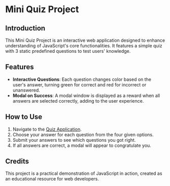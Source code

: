 # Mini Quiz Project

## Introduction
This Mini Quiz Project is an interactive web application designed to enhance understanding of JavaScript's core functionalities. It features a simple quiz with 3 static predefined questions to test users' knowledge.

## Features
- **Interactive Questions**: Each question changes color based on the user's answer, turning green for correct and red for incorrect or unanswered.
- **Modal on Success**: A modal window is displayed as a reward when all answers are selected correctly, adding to the user experience.

## How to Use
1. Navigate to the [Quiz Application](https://mini-quiz-j3qwsjtam-nakshs-projects-c76e64e1.vercel.app/).
2. Choose your answer for each question from the four given options.
3. Submit your answers to see which questions you got right.
4. If all answers are correct, a modal will appear to congratulate you.

## Credits
This project is a practical demonstration of JavaScript in action, created as an educational resource for web developers.


